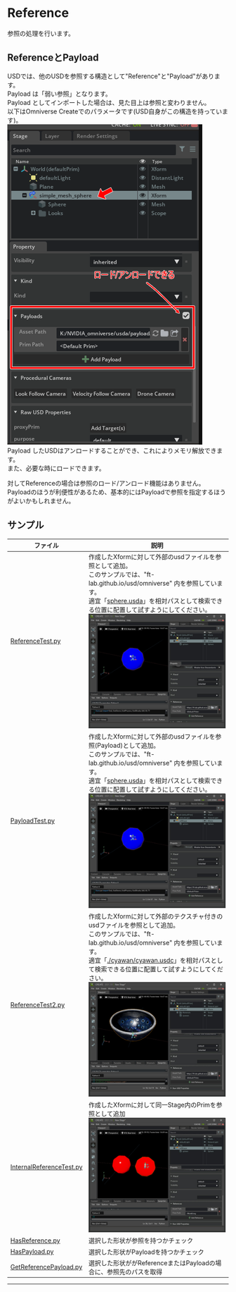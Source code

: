 # Reference

参照の処理を行います。     

## ReferenceとPayload

USDでは、他のUSDを参照する構造として"Reference"と"Payload"があります。      
Payload は「弱い参照」となります。      
Payload としてインポートした場合は、見た目上は参照と変わりません。    
以下はOmniverse Createでのパラメータです(USD自身がこの構造を持っています)。      
![usd_reference_payload.png](./images/usd_reference_payload.png)    
Payload したUSDはアンロードすることができ、これによりメモリ解放できます。     
また、必要な時にロードできます。      

対してReferenceの場合は参照のロード/アンロード機能はありません。     
Payloadのほうが利便性があるため、基本的にはPayloadで参照を指定するほうがよいかもしれません。      

## サンプル

|ファイル|説明|    
|---|---|    
|[ReferenceTest.py](./ReferenceTest.py)|作成したXformに対して外部のusdファイルを参照として追加。<br>このサンプルでは、"ft-lab.github.io/usd/omniverse" 内を参照しています。<br>適宜「[sphere.usda](./usd/sphere.usda)」を相対パスとして検索できる位置に配置して試すようにしてください。<br>![usd_prim_reference_00.jpg](./images/usd_prim_reference_00.jpg)|    
|[PayloadTest.py](./PayloadTest.py)|作成したXformに対して外部のusdファイルを参照(Payload)として追加。<br>このサンプルでは、"ft-lab.github.io/usd/omniverse" 内を参照しています。<br>適宜「[sphere.usda](./usd/sphere.usda)」を相対パスとして検索できる位置に配置して試すようにしてください。<br>![usd_prim_reference_00.jpg](./images/usd_prim_reference_00.jpg)|    
|[ReferenceTest2.py](./ReferenceTest2.py)|作成したXformに対して外部のテクスチャ付きのusdファイルを参照として追加。<br>このサンプルでは、"ft-lab.github.io/usd/omniverse" 内を参照しています。<br>適宜「[./cyawan/cyawan.usdc](./usd/cyawan/cyawan.usdc)」を相対パスとして検索できる位置に配置して試すようにしてください。<br>![usd_prim_reference_02.jpg](./images/usd_prim_reference_02.jpg)|    
|[InternalReferenceTest.py](./InternalReferenceTest.py)|作成したXformに対して同一Stage内のPrimを参照として追加<br>![usd_prim_reference_01.jpg](./images/usd_prim_reference_01.jpg)|    
|[HasReference.py](./HasReference.py)|選択した形状が参照を持つかチェック|
|[HasPayload.py](./HasPayload.py)|選択した形状がPayloadを持つかチェック|
|[GetReferencePayload.py](./GetReferencePayload.py)|選択した形状ががReferenceまたはPayloadの場合に、参照先のパスを取得|

----


